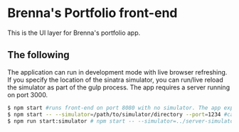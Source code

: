 # Brenna's Portfolio front-end

This is the UI layer for Brenna's portfolio app.

## The following

The application can run in development mode with live browser refreshing. If you specify the location
of the sinatra simulator, you can run/live reload the simulator as part of the gulp process. The app
requires a server running on port 3000.

```bash
$ npm start #runs front-end on port 8080 with no simulator. The app expects a server to be running on port 3000.
$ npm start -- --simulator=/path/to/simulator/directory --port=1234 #can take optional arguments
$ npm run start:simulator # npm start -- --simulator=../server-simulator
```
